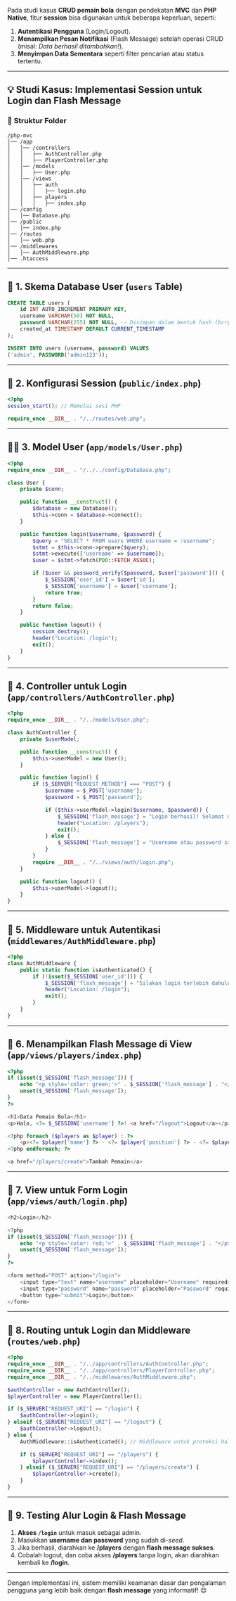 Pada studi kasus **CRUD pemain bola** dengan pendekatan **MVC** dan **PHP Native**, fitur **session** bisa digunakan untuk beberapa keperluan, seperti:  

1. **Autentikasi Pengguna** (Login/Logout).  
2. **Menampilkan Pesan Notifikasi** (Flash Message) setelah operasi CRUD (misal: *Data berhasil ditambahkan!*).  
3. **Menyimpan Data Sementara** seperti filter pencarian atau status tertentu.

---

## 💡 **Studi Kasus: Implementasi Session untuk Login dan Flash Message**

### 📂 **Struktur Folder**
```
/php-mvc
│── /app
│   │── /controllers
│   │   ├── AuthController.php
│   │   ├── PlayerController.php
│   │── /models
│   │   ├── User.php
│   │── /views
│   │   ├── auth
│   │   │   ├── login.php
│   │   ├── players
│   │   │   ├── index.php
│── /config
│   │── Database.php
│── /public
│   │── index.php
│── /routes
│   │── web.php
│── /middlewares
│   │── AuthMiddleware.php
│── .htaccess
```

---

## 🎲 **1. Skema Database User (`users` Table)**

```sql
CREATE TABLE users (
    id INT AUTO_INCREMENT PRIMARY KEY,
    username VARCHAR(50) NOT NULL,
    password VARCHAR(255) NOT NULL, -- Disimpan dalam bentuk hash (bcrypt)
    created_at TIMESTAMP DEFAULT CURRENT_TIMESTAMP
);

INSERT INTO users (username, password) VALUES
('admin', PASSWORD('admin123'));
```

---

## 🔐 **2. Konfigurasi Session (`public/index.php`)**

```php
<?php
session_start(); // Memulai sesi PHP

require_once __DIR__ . "/../routes/web.php";
```

---

## 🧑‍💻 **3. Model User (`app/models/User.php`)**

```php
<?php
require_once __DIR__ . "/../../config/Database.php";

class User {
    private $conn;

    public function __construct() {
        $database = new Database();
        $this->conn = $database->connect();
    }

    public function login($username, $password) {
        $query = "SELECT * FROM users WHERE username = :username";
        $stmt = $this->conn->prepare($query);
        $stmt->execute(['username' => $username]);
        $user = $stmt->fetch(PDO::FETCH_ASSOC);

        if ($user && password_verify($password, $user['password'])) {
            $_SESSION['user_id'] = $user['id'];
            $_SESSION['username'] = $user['username'];
            return true;
        }
        return false;
    }

    public function logout() {
        session_destroy();
        header("Location: /login");
        exit();
    }
}
```

---

## 📂 **4. Controller untuk Login (`app/controllers/AuthController.php`)**

```php
<?php
require_once __DIR__ . "/../models/User.php";

class AuthController {
    private $userModel;

    public function __construct() {
        $this->userModel = new User();
    }

    public function login() {
        if ($_SERVER["REQUEST_METHOD"] === "POST") {
            $username = $_POST['username'];
            $password = $_POST['password'];

            if ($this->userModel->login($username, $password)) {
                $_SESSION['flash_message'] = "Login berhasil! Selamat datang, $username.";
                header("Location: /players");
                exit();
            } else {
                $_SESSION['flash_message'] = "Username atau password salah!";
            }
        }
        require __DIR__ . "/../views/auth/login.php";
    }

    public function logout() {
        $this->userModel->logout();
    }
}
```

---

## 🚧 **5. Middleware untuk Autentikasi (`middlewares/AuthMiddleware.php`)**

```php
<?php
class AuthMiddleware {
    public static function isAuthenticated() {
        if (!isset($_SESSION['user_id'])) {
            $_SESSION['flash_message'] = "Silakan login terlebih dahulu.";
            header("Location: /login");
            exit();
        }
    }
}
```

---

## 📢 **6. Menampilkan Flash Message di View (`app/views/players/index.php`)**

```php
<?php
if (isset($_SESSION['flash_message'])) {
    echo "<p style='color: green;'>" . $_SESSION['flash_message'] . "</p>";
    unset($_SESSION['flash_message']);
}
?>

<h1>Data Pemain Bola</h1>
<p>Halo, <?= $_SESSION['username'] ?>! <a href="/logout">Logout</a></p>

<?php foreach ($players as $player) : ?>
    <p><?= $player['name'] ?> - <?= $player['position'] ?> - <?= $player['team'] ?></p>
<?php endforeach; ?>

<a href="/players/create">Tambah Pemain</a>
```

---

## 🧾 **7. View untuk Form Login (`app/views/auth/login.php`)**

```php
<h2>Login</h2>

<?php
if (isset($_SESSION['flash_message'])) {
    echo "<p style='color: red;'>" . $_SESSION['flash_message'] . "</p>";
    unset($_SESSION['flash_message']);
}
?>

<form method="POST" action="/login">
    <input type="text" name="username" placeholder="Username" required>
    <input type="password" name="password" placeholder="Password" required>
    <button type="submit">Login</button>
</form>
```

---

## 🚦 **8. Routing untuk Login dan Middleware (`routes/web.php`)**

```php
<?php
require_once __DIR__ . "/../app/controllers/AuthController.php";
require_once __DIR__ . "/../app/controllers/PlayerController.php";
require_once __DIR__ . "/../middlewares/AuthMiddleware.php";

$authController = new AuthController();
$playerController = new PlayerController();

if ($_SERVER["REQUEST_URI"] == "/login") {
    $authController->login();
} elseif ($_SERVER["REQUEST_URI"] == "/logout") {
    $authController->logout();
} else {
    AuthMiddleware::isAuthenticated(); // Middleware untuk proteksi halaman

    if ($_SERVER["REQUEST_URI"] == "/players") {
        $playerController->index();
    } elseif ($_SERVER["REQUEST_URI"] == "/players/create") {
        $playerController->create();
    }
}
```

---

## 🚀 **9. Testing Alur Login & Flash Message**

1. **Akses `/login`** untuk masuk sebagai admin.
2. Masukkan **username dan password** yang sudah di-*seed*.
3. Jika berhasil, diarahkan ke **/players** dengan **flash message sukses**.
4. Cobalah logout, dan coba akses **/players** tanpa login, akan diarahkan kembali ke **/login**.

---

Dengan implementasi ini, sistem memiliki keamanan dasar dan pengalaman pengguna yang lebih baik dengan **flash message** yang informatif! 😊